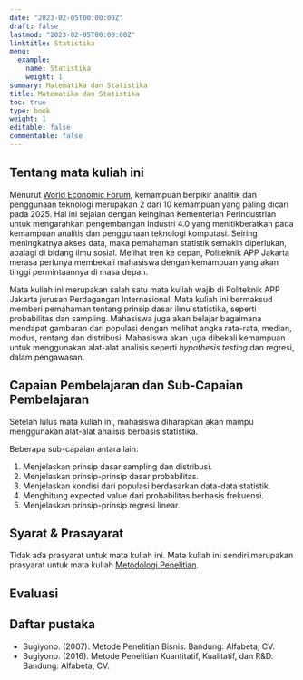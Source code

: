 ```yaml
---
date: "2023-02-05T00:00:00Z"
draft: false
lastmod: "2023-02-05T00:00:00Z"
linktitle: Statistika
menu:
  example:
    name: Statistika
    weight: 1
summary: Matematika dan Statistika
title: Matematika dan Statistika
toc: true
type: book
weight: 1
editable: false
commentable: false
---
```


## Tentang mata kuliah ini

Menurut [World Economic Forum](https://www.weforum.org/agenda/2020/10/top-10-work-skills-of-tomorrow-how-long-it-takes-to-learn-them/), kemampuan berpikir analitik dan penggunaan teknologi merupakan 2 dari 10 kemampuan yang paling dicari pada 2025. Hal ini sejalan dengan keinginan Kementerian Perindustrian untuk mengarahkan pengembangan Industri 4.0 yang menitikberatkan pada kemampuan analitis dan penggunaan teknologi komputasi. Seiring meningkatnya akses data, maka pemahaman statistik semakin diperlukan, apalagi di bidang ilmu sosial. Melihat tren ke depan, Politeknik APP Jakarta merasa perlunya membekali mahasiswa dengan kemampuan yang akan tinggi permintaannya di masa depan.

Mata kuliah ini merupakan salah satu mata kuliah wajib di Politeknik APP Jakarta jurusan Perdagangan Internasional. Mata kuliah ini bermaksud memberi pemahaman tentang prinsip dasar ilmu statistika, seperti probabilitas dan sampling. Mahasiswa juga akan belajar bagaimana mendapat gambaran dari populasi dengan melihat angka rata-rata, median, modus, rentang dan distribusi. Mahasiswa akan juga dibekali kemampuan untuk menggunakan alat-alat analisis seperti _hypothesis testing_ dan regresi, dalam pengawasan.

## Capaian Pembelajaran dan Sub-Capaian Pembelajaran

Setelah lulus mata kuliah ini, mahasiswa diharapkan akan mampu menggunakan alat-alat analisis berbasis statistika.

Beberapa sub-capaian antara lain:

1.	Menjelaskan prinsip dasar sampling dan distribusi.
2.	Menjelaskan prinsip-prinsip dasar probabilitas.
3.	Menjelaskan kondisi dari populasi berdasarkan data-data statistik. 
4.	Menghitung expected value dari probabilitas berbasis frekuensi.
5.	Menjelaskan prinsip-prinsip regresi linear.

## Syarat & Prasayarat

Tidak ada prasyarat untuk mata kuliah ini. Mata kuliah ini sendiri merupakan prasyarat untuk mata kuliah [Metodologi Penelitian](https://krisna.or.id/courses/metopel/).

## Evaluasi

## Daftar pustaka

- Sugiyono. (2007). Metode Penelitian Bisnis. Bandung: Alfabeta, CV.
- Sugiyono. (2016). Metode Penelitian Kuantitatif, Kualitatif, dan R&D. Bandung: Alfabeta, CV.

